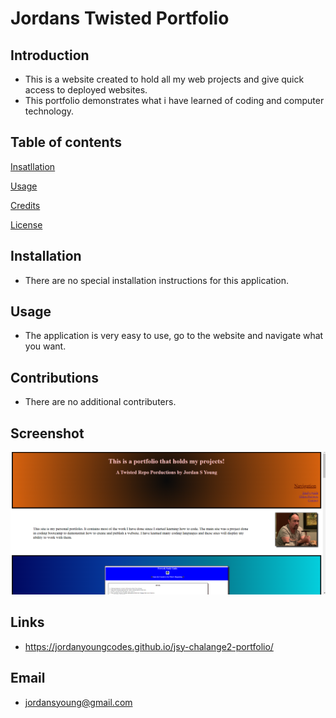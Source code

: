 # Jordans Twisted Portfolio
## Introduction
- This is a website created to hold all my web projects and give quick access to deployed websites.
- This portfolio demonstrates what i have learned of coding and computer technology.

## Table of contents

[Insatllation](#Installation)

[Usage](#Usage)

[Credits](#Credits)

[License](#License)



## Installation
- There are no special installation instructions for this application.

## Usage
- The application is very easy to use, go to the website and navigate what you want.

## Contributions
- There are no additional contributers.

## Screenshot
![alt text](<Screenshot (24).png>)

## Links
- https://jordanyoungcodes.github.io/jsy-chalange2-portfolio/

## Email
- jordansyoung@gmail.com